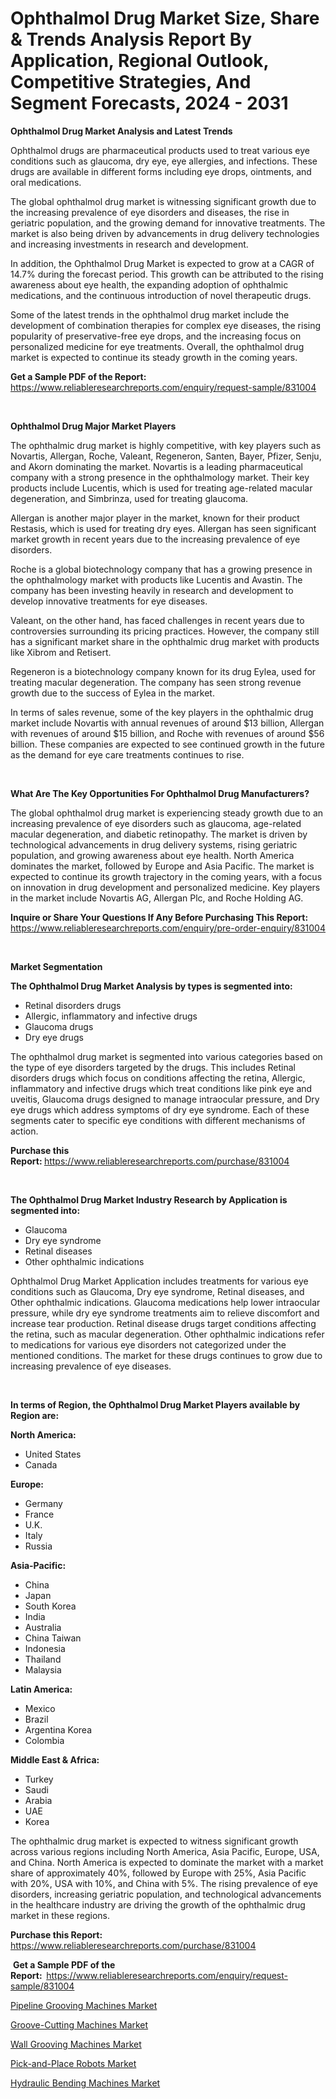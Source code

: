 <p><h1>Ophthalmol Drug Market Size, Share & Trends Analysis Report By Application, Regional Outlook, Competitive Strategies, And Segment Forecasts, 2024 - 2031</h1></p><p><strong>Ophthalmol Drug Market Analysis and Latest Trends</strong></p>
<p><p>Ophthalmol drugs are pharmaceutical products used to treat various eye conditions such as glaucoma, dry eye, eye allergies, and infections. These drugs are available in different forms including eye drops, ointments, and oral medications.</p><p>The global ophthalmol drug market is witnessing significant growth due to the increasing prevalence of eye disorders and diseases, the rise in geriatric population, and the growing demand for innovative treatments. The market is also being driven by advancements in drug delivery technologies and increasing investments in research and development.</p><p>In addition, the Ophthalmol Drug Market is expected to grow at a CAGR of 14.7% during the forecast period. This growth can be attributed to the rising awareness about eye health, the expanding adoption of ophthalmic medications, and the continuous introduction of novel therapeutic drugs.</p><p>Some of the latest trends in the ophthalmol drug market include the development of combination therapies for complex eye diseases, the rising popularity of preservative-free eye drops, and the increasing focus on personalized medicine for eye treatments. Overall, the ophthalmol drug market is expected to continue its steady growth in the coming years.</p></p>
<p><strong>Get a Sample PDF of the Report:&nbsp;</strong> <a href="https://www.reliableresearchreports.com/enquiry/request-sample/831004">https://www.reliableresearchreports.com/enquiry/request-sample/831004</a></p>
<p>&nbsp;</p>
<p><strong>Ophthalmol Drug Major Market Players</strong></p>
<p><p>The ophthalmic drug market is highly competitive, with key players such as Novartis, Allergan, Roche, Valeant, Regeneron, Santen, Bayer, Pfizer, Senju, and Akorn dominating the market. Novartis is a leading pharmaceutical company with a strong presence in the ophthalmology market. Their key products include Lucentis, which is used for treating age-related macular degeneration, and Simbrinza, used for treating glaucoma.</p><p>Allergan is another major player in the market, known for their product Restasis, which is used for treating dry eyes. Allergan has seen significant market growth in recent years due to the increasing prevalence of eye disorders.</p><p>Roche is a global biotechnology company that has a growing presence in the ophthalmology market with products like Lucentis and Avastin. The company has been investing heavily in research and development to develop innovative treatments for eye diseases.</p><p>Valeant, on the other hand, has faced challenges in recent years due to controversies surrounding its pricing practices. However, the company still has a significant market share in the ophthalmic drug market with products like Xibrom and Retisert.</p><p>Regeneron is a biotechnology company known for its drug Eylea, used for treating macular degeneration. The company has seen strong revenue growth due to the success of Eylea in the market.</p><p>In terms of sales revenue, some of the key players in the ophthalmic drug market include Novartis with annual revenues of around $13 billion, Allergan with revenues of around $15 billion, and Roche with revenues of around $56 billion. These companies are expected to see continued growth in the future as the demand for eye care treatments continues to rise.</p></p>
<p>&nbsp;</p>
<p><strong>What Are The Key Opportunities For Ophthalmol Drug Manufacturers?</strong></p>
<p><p>The global ophthalmol drug market is experiencing steady growth due to an increasing prevalence of eye disorders such as glaucoma, age-related macular degeneration, and diabetic retinopathy. The market is driven by technological advancements in drug delivery systems, rising geriatric population, and growing awareness about eye health. North America dominates the market, followed by Europe and Asia Pacific. The market is expected to continue its growth trajectory in the coming years, with a focus on innovation in drug development and personalized medicine. Key players in the market include Novartis AG, Allergan Plc, and Roche Holding AG.</p></p>
<p><strong>Inquire or Share Your Questions If Any Before Purchasing This Report:</strong> <a href="https://www.reliableresearchreports.com/enquiry/pre-order-enquiry/831004">https://www.reliableresearchreports.com/enquiry/pre-order-enquiry/831004</a></p>
<p>&nbsp;</p>
<p><strong>Market Segmentation</strong></p>
<p><strong>The Ophthalmol Drug Market Analysis by types is segmented into:</strong></p>
<p><ul><li>Retinal disorders drugs</li><li>Allergic, inflammatory and infective drugs</li><li>Glaucoma drugs</li><li>Dry eye drugs</li></ul></p>
<p><p>The ophthalmol drug market is segmented into various categories based on the type of eye disorders targeted by the drugs. This includes Retinal disorders drugs which focus on conditions affecting the retina, Allergic, inflammatory and infective drugs which treat conditions like pink eye and uveitis, Glaucoma drugs designed to manage intraocular pressure, and Dry eye drugs which address symptoms of dry eye syndrome. Each of these segments cater to specific eye conditions with different mechanisms of action.</p></p>
<p><strong>Purchase this Report:&nbsp;</strong><a href="https://www.reliableresearchreports.com/purchase/831004">https://www.reliableresearchreports.com/purchase/831004</a></p>
<p>&nbsp;</p>
<p><strong>The Ophthalmol Drug Market Industry Research by Application is segmented into:</strong></p>
<p><ul><li>Glaucoma</li><li>Dry eye syndrome</li><li>Retinal diseases</li><li>Other ophthalmic indications</li></ul></p>
<p><p>Ophthalmol Drug Market Application includes treatments for various eye conditions such as Glaucoma, Dry eye syndrome, Retinal diseases, and Other ophthalmic indications. Glaucoma medications help lower intraocular pressure, while dry eye syndrome treatments aim to relieve discomfort and increase tear production. Retinal disease drugs target conditions affecting the retina, such as macular degeneration. Other ophthalmic indications refer to medications for various eye disorders not categorized under the mentioned conditions. The market for these drugs continues to grow due to increasing prevalence of eye diseases.</p></p>
<p>&nbsp;</p>
<p><strong>In terms of Region, the Ophthalmol Drug Market Players available by Region are:</strong></p>
<p>
    <p> <strong> North America: </strong>
        <ul>
            <li>United States</li>
            <li>Canada</li>
        </ul>
        </p> 
    <p> <strong> Europe: </strong>
        <ul>
            <li>Germany</li>
            <li>France</li>
            <li>U.K.</li>
            <li>Italy</li>
            <li>Russia</li>
        </ul>
        </p> 
    <p> <strong> Asia-Pacific: </strong>
        <ul>
            <li>China</li>
            <li>Japan</li>
            <li>South Korea</li>
            <li>India</li>
            <li>Australia</li>
            <li>China Taiwan</li>
            <li>Indonesia</li>
            <li>Thailand</li>
            <li>Malaysia</li>
        </ul>
        </p> 
    <p> <strong> Latin America: </strong>
        <ul>
            <li>Mexico</li>
            <li>Brazil</li>
            <li>Argentina Korea</li>
            <li>Colombia</li>
        </ul>
        </p> 
    <p> <strong> Middle East & Africa: </strong>
        <ul>
            <li>Turkey</li>
            <li>Saudi</li>
            <li>Arabia</li>
            <li>UAE</li>
            <li>Korea</li>
        </ul>
    </p>
    </p>
<p><p>The ophthalmic drug market is expected to witness significant growth across various regions including North America, Asia Pacific, Europe, USA, and China. North America is expected to dominate the market with a market share of approximately 40%, followed by Europe with 25%, Asia Pacific with 20%, USA with 10%, and China with 5%. The rising prevalence of eye disorders, increasing geriatric population, and technological advancements in the healthcare industry are driving the growth of the ophthalmic drug market in these regions.</p></p>
<p><strong>Purchase this Report: </strong><a href="https://www.reliableresearchreports.com/purchase/831004">https://www.reliableresearchreports.com/purchase/831004</a></p>
<p>&nbsp;<strong>Get a Sample PDF of the Report:&nbsp;&nbsp;</strong><a href="https://www.reliableresearchreports.com/enquiry/request-sample/831004">https://www.reliableresearchreports.com/enquiry/request-sample/831004</a></p>
<p><strong></strong></p>
<p><p><a href="https://github.com/lababdou/Market-Research-Report-List-2/blob/main/pipeline-grooving-machines-market.md">Pipeline Grooving Machines Market</a></p><p><a href="https://github.com/Chiragrp22/Market-Research-Report-List-3/blob/main/groove-cutting-machines-market.md">Groove-Cutting Machines Market</a></p><p><a href="https://github.com/derrinmiltonellis35gcl/Market-Research-Report-List-1/blob/main/wall-grooving-machines-market.md">Wall Grooving Machines Market</a></p><p><a href="https://github.com/Sherrillcrooksxa8i18ucf2m/Market-Research-Report-List-1/blob/main/pick-and-place-robots-market.md">Pick-and-Place Robots Market</a></p><p><a href="https://github.com/khansimonweber1lqujlwoz15d/Market-Research-Report-List-1/blob/main/hydraulic-bending-machines-market.md">Hydraulic Bending Machines Market</a></p></p>